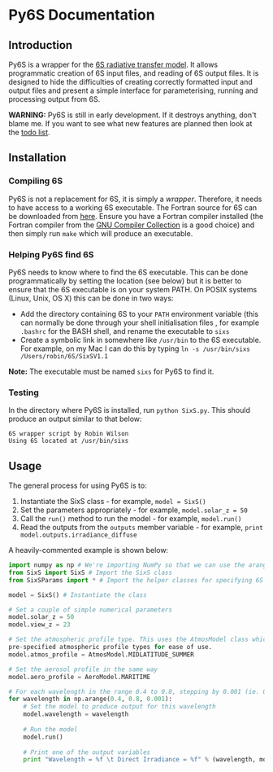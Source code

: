 # Py6S Documentation #

## Introduction ##
Py6S is a wrapper for the [6S radiative transfer model](http://6s.ltdri.org/). It allows programmatic
creation of 6S input files, and reading of 6S output files. It is designed to hide the difficulties
of creating correctly formatted input and output files and present a simple interface for parameterising,
running and processing output from 6S.

**WARNING:** Py6S is still in early development. If it destroys anything, don't blame me. If you want to see
what new features are planned then look at the [todo list](https://github.com/robintw/Py6S/blob/master/doc/todo.markdown).

## Installation ##

### Compiling 6S ###
Py6S is not a replacement for 6S, it is simply a *wrapper*. Therefore, it needs to have access to a
working 6S executable. The Fortran source for 6S can be downloaded from [here](ftp://kratmos.gsfc.nasa.gov/pub/eric/6S/).
Ensure you have a Fortran compiler installed (the Fortran compiler from the
[GNU Compiler Collection](http://gcc.gnu.org/) is a good choice) and then simply run `make` which will produce an executable.

### Helping Py6S find 6S ###
Py6S needs to know where to find the 6S executable. This can be done programmatically by setting the
location (see below) but it is better to ensure that the 6S executable is on your system PATH. On POSIX
systems (Linux, Unix, OS X) this can be done in two ways:
* Add the directory containing 6S to your `PATH` environment variable (this can normally be done through your shell initialisation files
, for example `.bashrc` for the BASH shell, and rename the executable to `sixs`
* Create a symbolic link in somewhere like `/usr/bin` to the 6S executable. For example, on my Mac I can do this by typing `ln -s /usr/bin/sixs /Users/robin/6S/SixSV1.1`

**Note:** The executable must be named `sixs` for Py6S to find it.

### Testing ###
In the directory where Py6S is installed, run `python SixS.py`. This should produce an output similar to that below:

```
6S wrapper script by Robin Wilson
Using 6S located at /usr/bin/sixs
```

## Usage ##

The general process for using Py6S is to:

  1. Instantiate the SixS class - for example, `model = SixS()`
  2. Set the parameters appropriately - for example, `model.solar_z = 50`
  3. Call the `run()` method to run the model - for example, `model.run()`
  4. Read the outputs from the `outputs` member variable - for example, `print model.outputs.irradiance_diffuse`

A heavily-commented example is shown below:

```python
import numpy as np # We're importing NumPy so that we can use the arange command below
from SixS import SixS # Import the SixS class
from SixSParams import * # Import the helper classes for specifying 6S parameters

model = SixS() # Instantiate the class

# Set a couple of simple numerical parameters
model.solar_z = 50
model.view_z = 23

# Set the atmospheric profile type. This uses the AtmosModel class which provides a list of the
pre-specified atmospheric profile types for ease of use.
model.atmos_profile = AtmosModel.MIDLATITUDE_SUMMER

# Set the aerosol profile in the same way
model.aero_profile = AeroModel.MARITIME

# For each wavelength in the range 0.4 to 0.8, stepping by 0.001 (ie. 0.400, 0.401, 0.402...)
for wavelength in np.arange(0.4, 0.8, 0.001):
	# Set the model to produce output for this wavelength
    model.wavelength = wavelength
    
    # Run the model
    model.run()
    
    # Print one of the output variables
    print "Wavelength = %f \t Direct Irradiance = %f" % (wavelength, model.outputs.irradiance_direct)
```